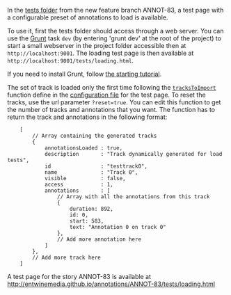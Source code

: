 In the [tests folder](https://github.com/entwinemedia/annotations/tree/t/ANNOT-83/tests) from the new feature branch ANNOT-83, a test page with a configurable preset of annotations to load is available. 

To use it, first the tests folder should access through a web server. You can use the [Grunt](http://gruntjs.com/) task `dev` (by entering 'grunt dev' at the root of the project) to start a small webserver in the project folder accessible then at `http://localhost:9001`. The loading test page is then available at `http://localhost:9001/tests/loading.html`.

If you need to install Grunt, follow [the starting tutorial](http://gruntjs.com/getting-started).

The set of track is loaded only the first time following the [`tracksToImport`](https://github.com/entwinemedia/annotations/blob/t/ANNOT-83/tests/js/annotation-tool-configuration-loading.js#L141) function define in the [configuration file](https://github.com/entwinemedia/annotations/blob/t/ANNOT-83/tests/js/annotation-tool-configuration-loading.js) for the test page. To reset the tracks, use the url parameter `?reset=true`. You can edit this function to get the number of tracks and annotations that you want. The function has to return the track and annotations in the following format:

        [
            // Array containing the generated tracks
            {
                annotationsLoaded : true,
                description       : "Track dynamically generated for load tests",
                id                : "testtrack0",
                name              : "Track 0",
                visible           : false,
                access            : 1,
                annotations       : [
                    // Array with all the annotations from this track
                    {
                        duration: 892,
                        id: 0,
                        start: 583,
                        text: "Annotation 0 on track 0"
                    },
                    // Add more annotation here
                ]
            },
            // Add more track here
        ]

A test page for the story ANNOT-83 is available at http://entwinemedia.github.io/annotations/ANNOT-83/tests/loading.html
